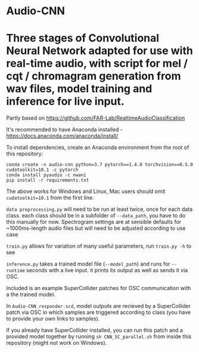 # Audio-CNN

# Three stages of Convolutional Neural Network adapted for use with real-time audio, with script for mel / cqt / chromagram generation from wav files, model training and inference for live input.

Partly based on https://github.com/FAR-Lab/RealtimeAudioClassification

It's recommended to have Anaconda installed - https://docs.anaconda.com/anaconda/install/

To install dependencies, create an Anaconda environment from the root of this repository:
```
conda create -n audio-cnn python=3.7 pytorch==1.4.0 torchvision==0.5.0 cudatoolkit=10.1 -c pytorch 
conda install pyaudio -c nwani
pip install -r requirements.txt
```
The above works for Windows and Linux, Mac users should omit `cudatoolkit=10.1` from the first line.  

`data preprocessing.py` will need to be run at least twice, once for each data class. 
each class should be in a subfolder of `--data_path`, you have to do this manually for now. 
Spectrogram settings are at sensible defaults for ~1000ms-length audio files but will need 
to be adjusted according to use case

`train.py` allows for variation of many useful parameters, run `train.py -h` to see 

`inference.py` takes a trained model file (`--model_path`) and runs for `--runtime` seconds with a live input. it prints its output as well as sends it via OSC. 

Included is an example SuperCollider patches for OSC communication with a the trained model. 

In `Audio-CNN_responder.scd`, model outputs are recieved by a SuperCollider patch via OSC in which samples are triggered according to class (you have to provide your own links to samples).

If you already have SuperCollider installed, you can run this patch and a provided model together by running `sh CNN_SC_parallel.sh` from inside this repository (might not work on Windows).




